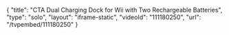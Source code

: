 {
    "title": "CTA Dual Charging Dock for Wii with Two Rechargeable Batteries",
    "type": "solo",
    "layout": "iframe-static",
    "videoId": "111180250",
    "url": "\/tvpembed\/111180250"
}